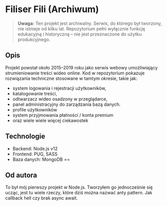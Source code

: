 # Filiser Fili (Archiwum)

> **Uwaga:** Ten projekt jest archiwalny. Serwis, do którego był tworzony, 
> nie istnieje od kilku lat. Repozytorium pełni wyłącznie funkcję 
> edukacyjną i historyczną – nie jest przeznaczone do użytku produkcyjnego.

## Opis

Projekt powstał około 2015–2019 roku jako serwis webowy umożliwiający 
strumieniowanie treści wideo online. Kod w repozytorium pokazuje 
rozwiązania techniczne stosowane w tamtym okresie, takie jak:

- system logowania i rejestracji użytkowników,
- katalogowanie treści,
- odtwarzacz wideo osadzony w przeglądarce,
- panel administracyjny do zarządzania bazą danych.
- profile użytkowników
- system przyjmowania płatności / konta premium
- oraz wiele wiele więcej ciekawostek

## Technologie

- Backend: Node.js v12
- Frontend: PUG, SASS
- Baza danych: MongoDB
==

## Od autora

To był mój pierwszy projekt w Node.js. Tworzyłem go jednocześnie się ucząc, 
jest tu wiele rzeczy, które dziś można nazwać anty pattern. 
Jak callback hell czy brak async await.

